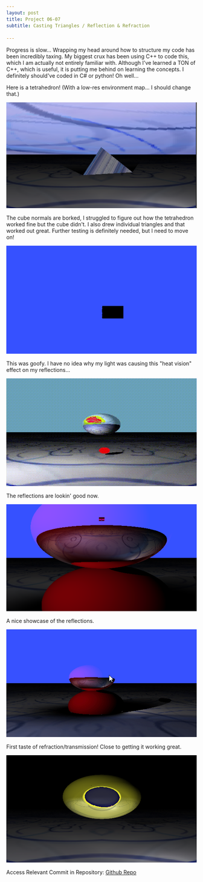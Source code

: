 ```yaml
---
layout: post
title: Project 06-07
subtitle: Casting Triangles / Reflection & Refraction

---
```


Progress is slow... Wrapping my head around how to structure my code has been incredibly taxing. My biggest crux has been using C++ to code this, which I am actually not entirely familiar with. Although I've learned a TON of C++, which is useful, it is putting me behind on learning the concepts. I definitely should've coded in C# or python! Oh well...

Here is a tetrahedron! (With a low-res environment map... I should change that.)

![Tetrahedron](/assets/img/ImageSynthesis/Tetrahedron.png)  

The cube normals are borked, I struggled to figure out how the tetrahedron worked fine but the cube didn't. I also drew individual triangles and that worked out great. Further testing is definitely needed, but I need to move on!

![Cube?](/assets/img/ImageSynthesis/Cube.png)  

This was goofy. I have no idea why my light was causing this "heat vision" effect on my reflections...

![BorkedReflection](/assets/img/ImageSynthesis/LightsShadowsReflections.gif)  

The reflections are lookin' good now.

![Working Reflections](/assets/img/ImageSynthesis/Reflections.png)  

A nice showcase of the reflections. 

![Animated Demonstration](/assets/img/ImageSynthesis/Reflection.gif)  

First taste of refraction/transmission! Close to getting it working great.

![Animated Demonstration](/assets/img/ImageSynthesis/RefractionV1.png)  

Access Relevant Commit in Repository:
[Github Repo](https://github.com/Kornosky/VIZA654/tree/275f2ba)

